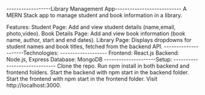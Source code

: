 ------------------Library Management App---------------------------
A MERN Stack app to manage student and book information in a library.

Features:
    Student Page: Add and view student details (name,email,           photo,video).
    Book Details Page: Add and view book information (book name,  author, start and end dates).
    Library Page: Displays dropdowns for student names and book titles, fetched from the backend API.
---------------------Technologies: -------------------
    Frontend: React.js
    Backend: Node.js, Express
    Database: MongoDB
---------------------Setup:  ------------------------------
   Clone the repo.
   Run npm install in both backend and frontend folders.
   Start the backend with npm start in the backend folder.
   Start the frontend with npm start in the frontend folder.
   Visit http://localhost:3000.